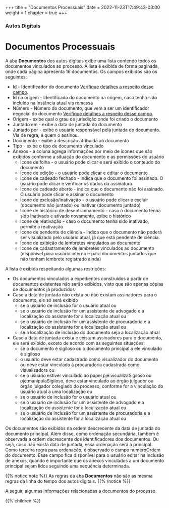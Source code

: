 +++
title = "Documentos Processuais"
date = 2022-11-23T17:49:43-03:00
weight = 1
chapter = true
+++

### Autos Digitais

# Documentos Processuais

A aba **Documentos** dos autos digitais exibe uma lista contendo todos os documentos vinculados ao processo. A lista é exibida de forma paginada, onde cada página apresenta 16 documentos. Os campos exibidos são os seguintes:

<!-- realizarDownload: {valueType: realizarDownload, headerType: checkSelecionarDocumentos, properties: {columnRendered: #{processoTrfHome.exibeColunaDeDownloadDeDocumentos()}}}</value>-->
- Id - Identificador do documento [Verifique detalhes a respeito desse campo](/autos/documentos/identificadores).
- Id na origem - Identificado do documento na origem, caso tenha sido incluído na instância atual via remessa
- Número - Número do documento, que vem a ser um identificador negocial do documento [Verifique detalhes a respeito desse campo](/autos/documentos/identificadores).
- Origem - exibe qual o grau de jurisdição onde foi criado o documento
- Juntado em - exibe a data de juntada do documento
- Juntado por - exibe o usuário responsável pela juntada do documento. Via de regra, é quem o assinou. 
- Documento - exibe a descrição atribuída ao documento
- Tipo - exibe o tipo de documento vinculado
- Anexos - a coluna agrega informações por meio de ícones que são exibidos conforme a situação do documento e as permissões do usuário
  - Ícone de folha - o usuário pode clicar e será exibido o conteúdo do documento
  - Ícone de edição - o usuário pode clicar e editar o documento
  - Ícone de cadeado fechado - indica que o documento foi assinado. O usuário pode clicar e verificar os dados da assinatura
  - Ícone de cadeado aberto - indica que o documento não foi assinado. O usuário pode clicar e assinar o documento
  - Ícone de exclusão/inativação - o usuário pode clicar e excluir (documento não juntado) ou inativar (documento juntado)
  - Ícone de histórico de desentranhamento - caso o documento tenha sido inativado e ativado novamente, exibe o histórico
  - Ícone de reativação - caso o documento tenha sido inativado, permite a reativação
  - Ícone de pendente de ciência - indica que o documento não poderá ser visualizado pelo usuário atual, já que está pendente de ciência.
  - Ícone de exibição de lembretes vinculados ao documento
  - Ícone de cadastramento de lembretes vinculados ao documento (disponível para usuário interno e para documentos juntados que não tenham lembrete registrado ainda)
<!-- Certidão -  columnRendered: #{processoTrfHome.exibirColunaCertidao()}-->

A lista é exibida respeitando algumas restrições:
- Os documentos vinculados a expedientes construídos a partir de documentos existentes não serão exibidos, visto que são apenas cópias de documentos já produzidos
- Caso a data de juntada não exista ou não existam assinadores para o documento, ele só será exibido 
  - se o usuário de inclusão for o usuário atual ou
  - se o usuário de inclusão for um assistente de advogado e a localização do assistente for a localização atual ou
  - se o usuário de inclusão for um assistente de procuradoria e a localização do assistente for a localização atual ou
  - se a localização de inclusão do documento seja a localização atual
- Caso a data de juntada exista e existam assinadores para o documento, ele será exibido, exceto de acordo com as seguintes situações:
  - se o documento é sigiloso ou o documento principal a ele vinculado é sigiloso
   - o usuário deve estar cadastrado como visualizador do documento ou deve estar vinculado à procuradoria cadastrada como visualizadora ou
   - se o usuário estiver vinculado ao papel pje:visualizaSigiloso ou pje:manipulaSigiloso, deve estar vinculado ao órgão julgador ou órgão julgador colegiado do processo, conforme for a vinculação do usuário atual a uma localização ou
   - se o usuário de inclusão for o usuário atual ou
   - se o usuário de inclusão for um assistente de advogado e a localização do assistente for a localização atual ou
   - se o usuário de inclusão for um assistente de procuradoria e a localização do assistente for a localização atual ou 

Os documentos são exibidos na ordem descrecente da data de juntada do documento principal. Além disso, como ordenação secundária, também é observada a ordem decrescente dos identificadores dos documentos. Ou seja, caso não exista data de juntada, essa ordenação será a principal. Como terceira regra para ordenação, é observado o campo numeroOrdem do documento. Esse campo fica disponível para o usuário editar na inclusão de anexos, quando é importante que os anexos vinculados a um documento principal sejam lidos seguindo uma sequência determinada.


{{% notice note %}}
As regras da aba **Documentos** não são as mesma regras da linha do tempo dos autos digitais.
{{% /notice %}}

A seguir, algumas informações relacionadas a documentos do processo.

{{% children  %}}
